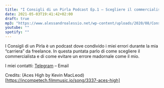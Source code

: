 ```yaml
---
title: "I Consigli di un Pirla Podcast Ep.1 – Scegliere il commercialista"
date: 2021-05-03T19:41:42+02:00
draft: true
mp3: "https://www.alessandroalessio.net/wp-content/uploads/2020/08/Consigli_di_un_pirla_EP_3.mp3"
youtube: ""
spotify: ""
---
```


I Consigli di un Pirla è un podcast dove condivido i miei errori durante la mia “carriera” da freelance. In questa puntata parlo di come scegliere il commercialista e di come evitare un errore madornale come il mio.

I miei contatti: [Telegram](https://t.me/alessandro_alessio) – Email

Credits: (Aces High by Kevin MacLeod)[https://incompetech.filmmusic.io/song/3337-aces-high]